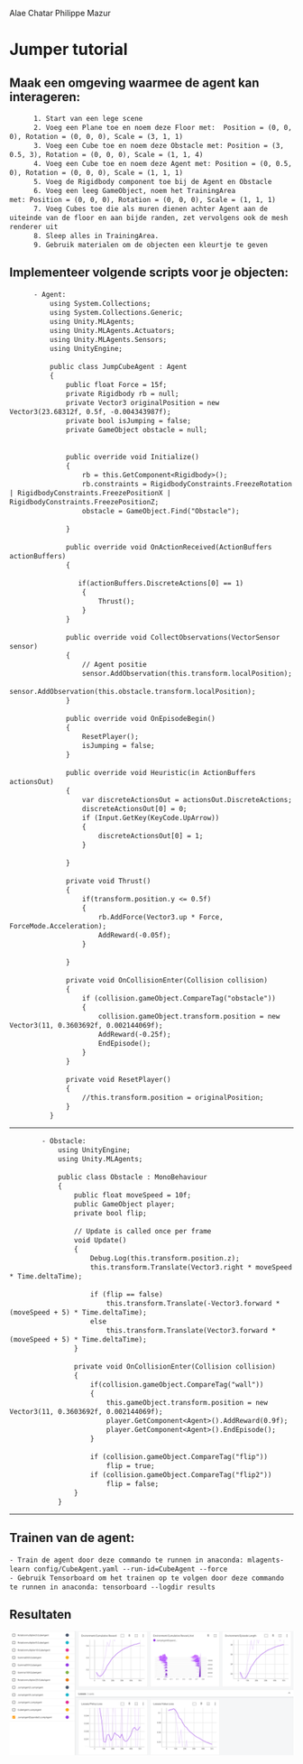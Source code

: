 Alae Chatar Philippe Mazur
# Jumper tutorial        

## Maak een omgeving waarmee de agent kan interageren:
          1. Start van een lege scene 
          2. Voeg een Plane toe en noem deze Floor met:  Position = (0, 0, 0), Rotation = (0, 0, 0), Scale = (3, 1, 1) 
          3. Voeg een Cube toe en noem deze Obstacle met: Position = (3, 0.5, 3), Rotation = (0, 0, 0), Scale = (1, 1, 4)
          4. Voeg een Cube toe en noem deze Agent met: Position = (0, 0.5, 0), Rotation = (0, 0, 0), Scale = (1, 1, 1)
          5. Voeg de Rigidbody component toe bij de Agent en Obstacle
          6. Voeg een leeg GameObject, noem het TrainingArea met: Position = (0, 0, 0), Rotation = (0, 0, 0), Scale = (1, 1, 1) 
          7. Voeg Cubes toe die als muren dienen achter Agent aan de uiteinde van de floor en aan bijde randen, zet vervolgens ook de mesh renderer uit
          8. Sleep alles in TrainingArea. 
          9. Gebruik materialen om de objecten een kleurtje te geven

## Implementeer volgende scripts voor je objecten:
          - Agent:
              using System.Collections;
              using System.Collections.Generic;
              using Unity.MLAgents;
              using Unity.MLAgents.Actuators;
              using Unity.MLAgents.Sensors;
              using UnityEngine;

              public class JumpCubeAgent : Agent
              {
                  public float Force = 15f;
                  private Rigidbody rb = null;
                  private Vector3 originalPosition = new Vector3(23.68312f, 0.5f, -0.004343987f);
                  private bool isJumping = false;
                  private GameObject obstacle = null;


                  public override void Initialize()
                  {
                      rb = this.GetComponent<Rigidbody>();
                      rb.constraints = RigidbodyConstraints.FreezeRotation | RigidbodyConstraints.FreezePositionX | RigidbodyConstraints.FreezePositionZ;
                      obstacle = GameObject.Find("Obstacle");

                  }

                  public override void OnActionReceived(ActionBuffers actionBuffers)
                  { 

                     if(actionBuffers.DiscreteActions[0] == 1)
                      {
                          Thrust();
                      }
                  }

                  public override void CollectObservations(VectorSensor sensor)
                  {
                      // Agent positie   
                      sensor.AddObservation(this.transform.localPosition);
                      sensor.AddObservation(this.obstacle.transform.localPosition);
                  }

                  public override void OnEpisodeBegin()
                  {
                      ResetPlayer();
                      isJumping = false;
                  }

                  public override void Heuristic(in ActionBuffers actionsOut)
                  {
                      var discreteActionsOut = actionsOut.DiscreteActions;
                      discreteActionsOut[0] = 0;
                      if (Input.GetKey(KeyCode.UpArrow))
                      {
                          discreteActionsOut[0] = 1;
                      }

                  }

                  private void Thrust()
                  {
                      if(transform.position.y <= 0.5f)
                      {
                          rb.AddForce(Vector3.up * Force, ForceMode.Acceleration);
                          AddReward(-0.05f);
                      }

                  }

                  private void OnCollisionEnter(Collision collision)
                  {
                      if (collision.gameObject.CompareTag("obstacle"))
                      {
                          collision.gameObject.transform.position = new Vector3(11, 0.3603692f, 0.002144069f);
                          AddReward(-0.25f);
                          EndEpisode();
                      }
                  }

                  private void ResetPlayer()
                  {
                      //this.transform.position = originalPosition;
                  }
              }
________________________________________________________________________________________
            
            - Obstacle:
                using UnityEngine;
                using Unity.MLAgents;

                public class Obstacle : MonoBehaviour
                {
                    public float moveSpeed = 10f;
                    public GameObject player;
                    private bool flip;

                    // Update is called once per frame
                    void Update()
                    {
                        Debug.Log(this.transform.position.z);
                        this.transform.Translate(Vector3.right * moveSpeed * Time.deltaTime);

                        if (flip == false)
                            this.transform.Translate(-Vector3.forward * (moveSpeed + 5) * Time.deltaTime);
                        else
                            this.transform.Translate(Vector3.forward * (moveSpeed + 5) * Time.deltaTime);
                    }

                    private void OnCollisionEnter(Collision collision)
                    {
                        if(collision.gameObject.CompareTag("wall"))
                        {
                            this.gameObject.transform.position = new Vector3(11, 0.3603692f, 0.002144069f);
                            player.GetComponent<Agent>().AddReward(0.9f);
                            player.GetComponent<Agent>().EndEpisode();
                        }

                        if (collision.gameObject.CompareTag("flip"))
                            flip = true;
                        if (collision.gameObject.CompareTag("flip2"))
                            flip = false;
                    }
                }
_____________________________________________________________________________________________


## Trainen van de agent:
	- Train de agent door deze commando te runnen in anaconda: mlagents-learn config/CubeAgent.yaml --run-id=CubeAgent --force
	- Gebruik Tensorboard om het trainen op te volgen door deze commando te runnen in anaconda: tensorboard --logdir results

## Resultaten
![Resultaten](./image.png)
